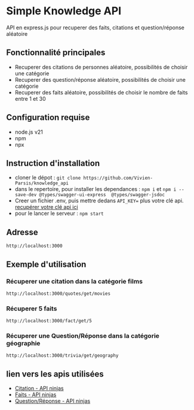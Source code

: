 # Simple Knowledge API
API en express.js pour recuperer des faits, citations et question/réponse aléatoire

## Fonctionnalité principales
- Recuperer des citations de personnes aléatoire, possibilités de choisir une catégorie
- Recuperer des question/réponse aléatoire, possibilités de choisir une catégorie
- Recuperer des faits aléatoire, possibilités de choisir le nombre de faits entre 1 et 30

## Configuration requise
- node.js v21
- npm
- npx

## Instruction d'installation
- cloner le dépot : `git clone https://github.com/Vivien-Parsis/knowledge_api`
- dans le repertoire, pour installer les dependances : `npm i` et `npm i --save-dev @types/swagger-ui-express  @types/swagger-jsdoc`
- Creer un fichier .env, puis mettre dedans `API_KEY=` plus votre clé api. [recupérer votre clé api ici](https://api-ninjas.com/api)
- pour le lancer le serveur : `npm start`

## Adresse

`http://localhost:3000`

## Exemple d'utilisation

### Récuperer une citation dans la catégorie films

`http://localhost:3000/quotes/get/movies`

### Récuperer 5 faits

`http://localhost:3000/fact/get/5`

### Récuperer une Question/Réponse dans la catégorie géographie

`http://localhost:3000/trivia/get/geography`

## lien vers les apis utilisées

- [Citation - API ninjas](https://api-ninjas.com/api/quotes)
- [Faits - API ninjas](https://api-ninjas.com/api/facts)
- [Question/Réponse - API ninjas](https://api-ninjas.com/api/trivia)